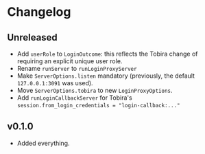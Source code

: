 # Changelog

## Unreleased

- Add `userRole` to `LoginOutcome`: this reflects the Tobira change of requiring an explicit unique user role.
- Rename `runServer` to `runLoginProxyServer`
- Make `ServerOptions.listen` mandatory (previously, the default `127.0.0.1:3091` was used).
- Move `ServerOptions.tobira` to new `LoginProxyOptions`.
- Add `runLoginCallbackServer` for Tobira's `session.from_login_credentials = "login-callback:..."`

## v0.1.0

- Added everything.
